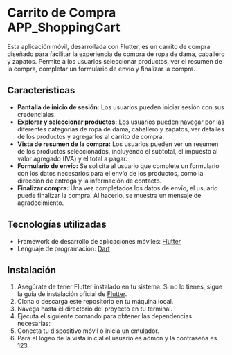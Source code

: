 # Carrito de Compra APP_ShoppingCart

Esta aplicación móvil, desarrollada con Flutter, es un carrito de compra diseñado para facilitar la experiencia de compra de ropa de dama, caballero y zapatos. Permite a los usuarios seleccionar productos, ver el resumen de la compra, completar un formulario de envío y finalizar la compra.

## Características

- **Pantalla de inicio de sesión:** Los usuarios pueden iniciar sesión con sus credenciales.
- **Explorar y seleccionar productos:** Los usuarios pueden navegar por las diferentes categorías de ropa de dama, caballero y zapatos, ver detalles de los productos y agregarlos al carrito de compra.
- **Vista de resumen de la compra:** Los usuarios pueden ver un resumen de los productos seleccionados, incluyendo el subtotal, el impuesto al valor agregado (IVA) y el total a pagar.
- **Formulario de envío:** Se solicita al usuario que complete un formulario con los datos necesarios para el envío de los productos, como la dirección de entrega y la información de contacto.
- **Finalizar compra:** Una vez completados los datos de envío, el usuario puede finalizar la compra. Al hacerlo, se muestra un mensaje de agradecimiento.

## Tecnologías utilizadas

- Framework de desarrollo de aplicaciones móviles: [Flutter](https://flutter.dev)
- Lenguaje de programación: [Dart](https://dart.dev)

## Instalación

1. Asegúrate de tener Flutter instalado en tu sistema. Si no lo tienes, sigue la guía de instalación oficial de [Flutter](https://flutter.dev/docs/get-started/install).
2. Clona o descarga este repositorio en tu máquina local.
3. Navega hasta el directorio del proyecto en tu terminal.
4. Ejecuta el siguiente comando para obtener las dependencias necesarias:
5. Conecta tu dispositivo móvil o inicia un emulador.
6. Para el logeo de la vista inicial el usuario es admon y la contraseña es 123.
